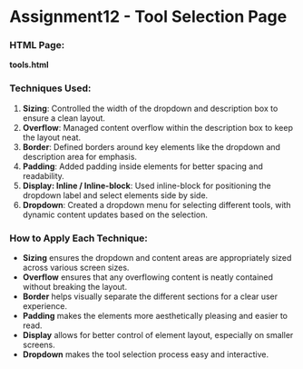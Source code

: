 # Assignment12 - Tool Selection Page

### HTML Page:
**tools.html**

### Techniques Used:

1. **Sizing**: Controlled the width of the dropdown and description box to ensure a clean layout.
2. **Overflow**: Managed content overflow within the description box to keep the layout neat.
3. **Border**: Defined borders around key elements like the dropdown and description area for emphasis.
4. **Padding**: Added padding inside elements for better spacing and readability.
5. **Display: Inline / Inline-block**: Used inline-block for positioning the dropdown label and select elements side by side.
6. **Dropdown**: Created a dropdown menu for selecting different tools, with dynamic content updates based on the selection.

### How to Apply Each Technique:
- **Sizing** ensures the dropdown and content areas are appropriately sized across various screen sizes.
- **Overflow** ensures that any overflowing content is neatly contained without breaking the layout.
- **Border** helps visually separate the different sections for a clear user experience.
- **Padding** makes the elements more aesthetically pleasing and easier to read.
- **Display** allows for better control of element layout, especially on smaller screens.
- **Dropdown** makes the tool selection process easy and interactive.
